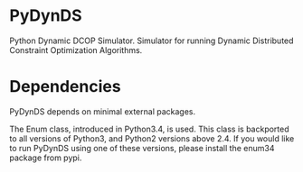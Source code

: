 # PyDynDS
Python Dynamic DCOP Simulator. Simulator for running Dynamic Distributed Constraint Optimization Algorithms.

# Dependencies
PyDynDS depends on minimal external packages.

The Enum class, introduced in Python3.4, is used. This class is backported to all versions of Python3, and Python2 versions above 2.4. If you would like to run PyDynDS using one of these versions, please install the enum34 package from pypi.

